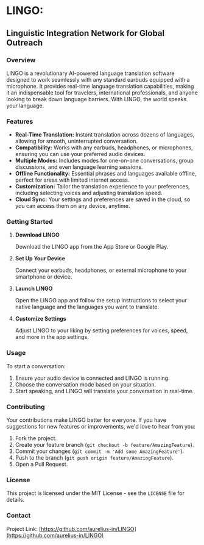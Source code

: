 # LINGO: 
## Linguistic Integration Network for Global Outreach

### Overview
LINGO is a revolutionary AI-powered language translation software designed to work seamlessly with any standard earbuds equipped with a microphone. It provides real-time language translation capabilities, making it an indispensable tool for travelers, international professionals, and anyone looking to break down language barriers. With LINGO, the world speaks your language.

### Features

- **Real-Time Translation:** Instant translation across dozens of languages, allowing for smooth, uninterrupted conversation.
- **Compatibility:** Works with any earbuds, headphones, or microphones, ensuring you can use your preferred audio devices.
- **Multiple Modes:** Includes modes for one-on-one conversations, group discussions, and even language learning sessions.
- **Offline Functionality:** Essential phrases and languages available offline, perfect for areas with limited internet access.
- **Customization:** Tailor the translation experience to your preferences, including selecting voices and adjusting translation speed.
- **Cloud Sync:** Your settings and preferences are saved in the cloud, so you can access them on any device, anytime.

### Getting Started

1. **Download LINGO**

    Download the LINGO app from the App Store or Google Play.

2. **Set Up Your Device**

    Connect your earbuds, headphones, or external microphone to your smartphone or device.

3. **Launch LINGO**

    Open the LINGO app and follow the setup instructions to select your native language and the languages you want to translate.

4. **Customize Settings**

    Adjust LINGO to your liking by setting preferences for voices, speed, and more in the app settings.

### Usage

To start a conversation:

1. Ensure your audio device is connected and LINGO is running.
2. Choose the conversation mode based on your situation.
3. Start speaking, and LINGO will translate your conversation in real-time.

### Contributing

Your contributions make LINGO better for everyone. If you have suggestions for new features or improvements, we'd love to hear from you:

1. Fork the project.
2. Create your feature branch (`git checkout -b feature/AmazingFeature`).
3. Commit your changes (`git commit -m 'Add some AmazingFeature'`).
4. Push to the branch (`git push origin feature/AmazingFeature`).
5. Open a Pull Request.

### License

This project is licensed under the MIT License - see the `LICENSE` file for details.

### Contact

Project Link: [https://github.com/aurelius-in/LINGO](https://github.com/aurelius-in/LINGO)
